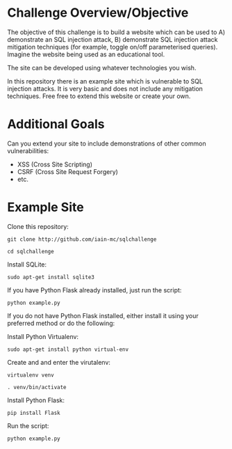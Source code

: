 # Challenge Overview/Objective
The objective of this challenge is to build a website which can be used to A) demonstrate an SQL injection attack, B) demonstrate SQL injection attack mitigation techniques (for example, toggle on/off parameterised queries). Imagine the website being used as an educational tool.

The site can be developed using whatever technologies you wish. 

In this repository there is an example site which is vulnerable to SQL injection attacks. It is very basic and does not include any mitigation techniques. Free free to extend this website or create your own. 

# Additional Goals
Can you extend your site to include demonstrations of other common vulnerabilities:

* XSS (Cross Site Scripting)
* CSRF (Cross Site Request Forgery)
* etc.

# Example Site
Clone this repository:

`git clone http://github.com/iain-mc/sqlchallenge`

`cd sqlchallenge`

Install SQLite:

`sudo apt-get install sqlite3`

If you have Python Flask already installed, just run the script:

`python example.py`

If you do not have Python Flask installed, either install it using your preferred method or do the following: 

Install Python Virtualenv:

`sudo apt-get install python virtual-env`

Create and and enter the virutalenv:

`virtualenv venv`

`. venv/bin/activate`

Install Python Flask:

`pip install Flask`

Run the script:

`python example.py`

